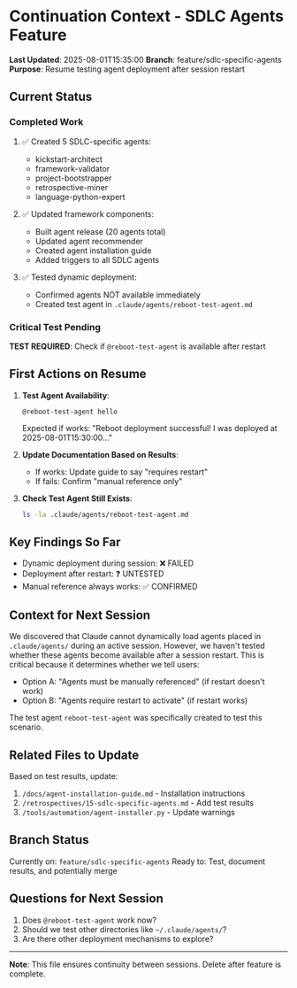 # Continuation Context - SDLC Agents Feature

**Last Updated**: 2025-08-01T15:35:00
**Branch**: feature/sdlc-specific-agents
**Purpose**: Resume testing agent deployment after session restart

## Current Status

### Completed Work
1. ✅ Created 5 SDLC-specific agents:
   - kickstart-architect
   - framework-validator 
   - project-bootstrapper
   - retrospective-miner
   - language-python-expert

2. ✅ Updated framework components:
   - Built agent release (20 agents total)
   - Updated agent recommender
   - Created agent installation guide
   - Added triggers to all SDLC agents

3. ✅ Tested dynamic deployment:
   - Confirmed agents NOT available immediately
   - Created test agent in `.claude/agents/reboot-test-agent.md`

### Critical Test Pending

**TEST REQUIRED**: Check if `@reboot-test-agent` is available after restart

## First Actions on Resume

1. **Test Agent Availability**:
   ```
   @reboot-test-agent hello
   ```
   
   Expected if works: "Reboot deployment successful! I was deployed at 2025-08-01T15:30:00..."
   
2. **Update Documentation Based on Results**:
   - If works: Update guide to say "requires restart"
   - If fails: Confirm "manual reference only"

3. **Check Test Agent Still Exists**:
   ```bash
   ls -la .claude/agents/reboot-test-agent.md
   ```

## Key Findings So Far

- Dynamic deployment during session: ❌ FAILED
- Deployment after restart: ❓ UNTESTED
- Manual reference always works: ✅ CONFIRMED

## Context for Next Session

We discovered that Claude cannot dynamically load agents placed in `.claude/agents/` during an active session. However, we haven't tested whether these agents become available after a session restart. This is critical because it determines whether we tell users:

- Option A: "Agents must be manually referenced" (if restart doesn't work)
- Option B: "Agents require restart to activate" (if restart works)

The test agent `reboot-test-agent` was specifically created to test this scenario.

## Related Files to Update

Based on test results, update:
1. `/docs/agent-installation-guide.md` - Installation instructions
2. `/retrospectives/15-sdlc-specific-agents.md` - Add test results
3. `/tools/automation/agent-installer.py` - Update warnings

## Branch Status

Currently on: `feature/sdlc-specific-agents`
Ready to: Test, document results, and potentially merge

## Questions for Next Session

1. Does `@reboot-test-agent` work now?
2. Should we test other directories like `~/.claude/agents/`?
3. Are there other deployment mechanisms to explore?

---

**Note**: This file ensures continuity between sessions. Delete after feature is complete.